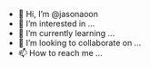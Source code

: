 - 👋 Hi, I’m @jasonaoon
- 👀 I’m interested in ...
- 🌱 I’m currently learning ...
- 💞️ I’m looking to collaborate on ...
- 📫 How to reach me ...

<!---
jasonaoon/jasonaoon is a ✨ special ✨ repository because its `README.md` (this file) appears on your GitHub profile.
You can click the Preview link to take a look at your changes.
--->
